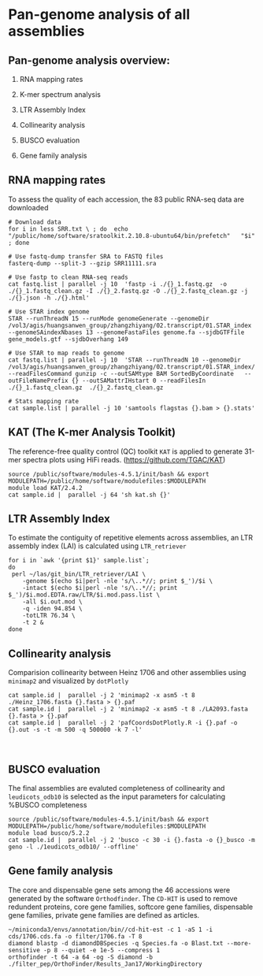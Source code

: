 # Pan-genome analysis of all assemblies

## Pan-genome analysis overview:

1. RNA mapping rates

2. K-mer spectrum analysis

3. LTR Assembly Index

4. Collinearity analysis

5. BUSCO evaluation

6. Gene family analysis

   

## RNA mapping rates
To assess the quality of each accession, the 83 public RNA-seq data are downloaded
```shell
# Download data
for i in less SRR.txt \ ; do  echo "/public/home/software/sratoolkit.2.10.8-ubuntu64/bin/prefetch"   "$i" ; done

# Use fastq-dump transfer SRA to FASTQ files
fasterq-dump --split-3 --gzip SRR11111.sra

# Use fastp to clean RNA-seq reads
cat fastq.list | parallel -j 10  'fastp -i ./{}_1.fastq.gz  -o ./{}_1.fastq_clean.gz -I ./{}_2.fastq.gz -O ./{}_2.fastq_clean.gz -j ./{}.json -h ./{}.html'

# Use STAR index genome
STAR --runThreadN 15 --runMode genomeGenerate --genomeDir /vol3/agis/huangsanwen_group/zhangzhiyang/02.transcript/01.STAR_index --genomeSAindexNbases 13 --genomeFastaFiles genome.fa --sjdbGTFfile gene_models.gtf --sjdbOverhang 149

# Use STAR to map reads to genome
cat fastq.list | parallel -j 10  'STAR --runThreadN 10 --genomeDir /vol3/agis/huangsanwen_group/zhangzhiyang/02.transcript/01.STAR_index/ --readFilesCommand gunzip -c --outSAMtype BAM SortedByCoordinate   --outFileNamePrefix {} --outSAMattrIHstart 0 --readFilesIn ./{}_1.fastq_clean.gz  ./{}_2.fastq_clean.gz

# Stats mapping rate
cat sample.list | parallel -j 10 'samtools flagstas {}.bam > {}.stats' 

```



## KAT (The K-mer Analysis Toolkit)

The reference-free quality control (QC) toolkit `KAT` is applied to generate 31-mer spectra plots using HiFi reads. (https://github.com/TGAC/KAT)

````shell
source /public/software/modules-4.5.1/init/bash && export MODULEPATH=/public/home/software/modulefiles:$MODULEPATH
module load KAT/2.4.2
cat sample.id |  parallel -j 64 'sh kat.sh {}'
````



## LTR Assembly Index
To estimate the contiguity of repetitive elements across assemblies, an LTR assembly index (LAI) is calculated using `LTR_retriever`

```shell
for i in `awk '{print $1}' sample.list`;
do
 perl ~/las/git_bin/LTR_retriever/LAI \
    -genome $(echo $i|perl -nle 's/\..*//; print $_')/$i \
    -intact $(echo $i|perl -nle 's/\..*//; print $_')/$i.mod.EDTA.raw/LTR/$i.mod.pass.list \
    -all $i.out.mod \
    -q -iden 94.854 \
    -totLTR 76.34 \
    -t 2 &
done
```



## Collinearity analysis

Comparision collinearity between Heinz 1706 and other assemblies using `minimap2` and visualized by `dotPlotly`

```shell
cat sample.id |  parallel -j 2 'minimap2 -x asm5 -t 8 ./Heinz_1706.fasta {}.fasta > {}.paf
cat sample.id |  parallel -j 2 'minimap2 -x asm5 -t 8 ./LA2093.fasta {}.fasta > {}.paf
cat sample.id |  parallel -j 2 'pafCoordsDotPlotly.R -i {}.paf -o {}.out -s -t -m 500 -q 500000 -k 7 -l'
```

​		

## BUSCO evaluation
The final assemblies are evaluted completeness of collinearity and `leudicots_odb10` is selected as the input parameters for calculating %BUSCO completeness
```shell
source /public/software/modules-4.5.1/init/bash && export MODULEPATH=/public/home/software/modulefiles:$MODULEPATH
module load busco/5.2.2
cat sample.id |  parallel -j 2 'busco -c 30 -i {}.fasta -o {}_busco -m geno -l ./1eudicots_odb10/ --offline'
```



## Gene family analysis

The core and dispensable gene sets among the 46 accessions were generated by the software `Orthodfinder`. The `CD-HIT` is used to remove redundent proteins, core gene families, softcore gene families,  dispensable gene families, private gene families are defined as articles.

```shell
~/miniconda3/envs/annotation/bin//cd-hit-est -c 1 -aS 1 -i cds/1706.cds.fa -o filter/1706.fa -T 8
diamond blastp -d diamondDBSpecies -q Species.fa -o Blast.txt --more-sensitive -p 8 --quiet -e 1e-5 --compress 1
orthofinder -t 64 -a 64 -og -S diamond -b ./filter_pep/OrthoFinder/Results_Jan17/WorkingDirectory

```





